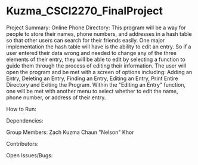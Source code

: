 # Kuzma_CSCI2270_FinalProject
Project Summary:
Online Phone Directory: This program will be a way for people to store their names, phone numbers, and addresses in a hash table so that other users can search for their friends easily.  One major implementation the hash table will have is the ability to edit an entry.  So if a user entered their data wrong and needed to change any of the three elements of their entry, they will be able to edit by selecting a function to guide them through the process of editing their information.  The user will open the program and be met with a screen of options including: Adding an Entry, Deleting an Entry, Finding an Entry, Editing an Entry,  Print Entire Directory and Exiting the Program.  Within the "Editing an Entry" function, one will be met with another menu to select whether to edit the name, phone number, or address of their entry.

How to Run:

Dependencies:

Group Members:
Zach Kuzma
Chaun "Nelson" Khor

Contributors:

Open Issues/Bugs:
